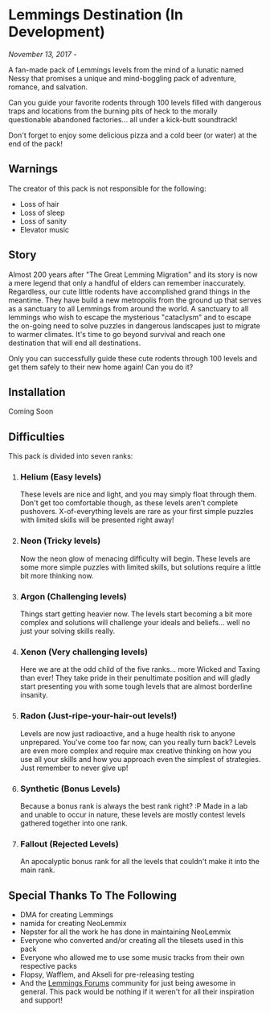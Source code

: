 # Lemmings Destination (In Development)

*November 13, 2017 -*

A fan-made pack of Lemmings levels from the mind of a lunatic named Nessy that promises a unique and mind-boggling pack of adventure, romance, and salvation.

Can you guide your favorite rodents through 100 levels filled with dangerous traps and locations from the burning pits of heck to the morally questionable abandoned factories... all under a kick-butt soundtrack!

Don't forget to enjoy some delicious pizza and a cold beer (or water) at the end of the pack!


## Warnings

The creator of this pack is not responsible for the following:

- Loss of hair
- Loss of sleep
- Loss of sanity
- Elevator music


## Story

Almost 200 years after "The Great Lemming Migration" and its story is now a mere legend that only a handful of elders can remember inaccurately. Regardless, our cute little rodents have accomplished grand things in the meantime. They have build a new metropolis from the ground up that serves as a sanctuary to all Lemmings from around the world. A sanctuary to all lemmings who wish to escape the mysterious "cataclysm" and to escape the on-going need to solve puzzles in dangerous landscapes just to migrate to warmer climates. It's time to go beyond survival and reach one destination that will end all destinations.

Only you can successfully guide these cute rodents through 100 levels and get them safely to their new home again! Can you do it?


## Installation

Coming Soon


## Difficulties

This pack is divided into seven ranks:

1. ### Helium (Easy levels)

    These levels are nice and light, and you may simply float through them. Don't get too comfortable though, as these levels aren't complete pushovers. X-of-everything levels are rare as your first simple puzzles with limited skills will be presented right away!

2. ### Neon (Tricky levels)

    Now the neon glow of menacing difficulty will begin. These levels are some more simple puzzles with limited skills, but solutions require a little bit more thinking now.

3. ### Argon (Challenging levels)
    
    Things start getting heavier now. The levels start becoming a bit more complex and solutions will challenge your ideals and beliefs... well no just your solving skills really.

4. ### Xenon (Very challenging levels)
    
    Here we are at the odd child of the five ranks... more Wicked and Taxing than ever! They take pride in their penultimate position and will gladly start presenting you with some tough levels that are almost borderline insanity.

5. ### Radon (Just-ripe-your-hair-out levels!)
    
    Levels are now just radioactive, and a huge health risk to anyone unprepared. You've come too far now, can you really turn back? Levels are even more complex and require max creative thinking on how you use all your skills and how you approach even the simplest of strategies. Just remember to never give up!

6. ### Synthetic (Bonus Levels)

    Because a bonus rank is always the best rank right? :P Made in a lab and unable to occur in nature, these levels are mostly contest levels gathered together into one rank.

7. ### Fallout (Rejected Levels)
    
    An apocalyptic bonus rank for all the levels that couldn't make it into the main rank.


## Special Thanks To The Following

- DMA for creating Lemmings
- namida for creating NeoLemmix
- Nepster for all the work he has done in maintaining NeoLemmix
- Everyone who converted and/or creating all the tilesets used in this pack
- Everyone who allowed me to use some music tracks from their own respective packs
- Flopsy, Wafflem, and Akseli for pre-releasing testing
- And the [Lemmings Forums](https://www.lemmingsforums.net/index.php) community for just being awesome in general. This pack would be nothing if it weren't for all their inspiration and support!